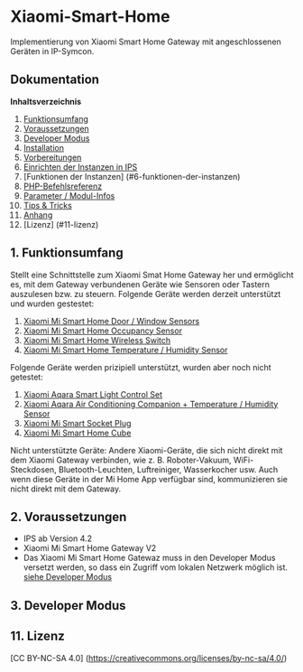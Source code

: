 
# Xiaomi-Smart-Home

Implementierung von Xiaomi Smart Home Gateway mit angeschlossenen Geräten in IP-Symcon.

## Dokumentation

**Inhaltsverzeichnis**

1. [Funktionsumfang](#1-funktionsumfang) 
2. [Voraussetzungen](#2-voraussetzungen)
3. [Developer Modus](#3-developer-modus)
3. [Installation](#3-installation)
4. [Vorbereitungen](#4-vorbereitungen)
5. [Einrichten der Instanzen in IPS](#5-einrichten-der--instanzen-in-ips)
6. [Funktionen der Instanzen] (#6-funktionen-der-instanzen)
7. [PHP-Befehlsreferenz](#7-php-befehlsreferenz) 
8. [Parameter / Modul-Infos](#8-parameter--modul-infos) 
9. [Tips & Tricks](#9-tips--tricks) 
10. [Anhang](#10-anhang)
11. [Lizenz] (#11-lizenz)

## 1. Funktionsumfang

Stellt eine Schnittstelle zum Xiaomi Smat Home Gateway her und ermöglicht es, mit dem Gateway verbundenen Geräte wie Sensoren oder Tastern auszulesen bzw. zu steuern.
Folgende Geräte werden derzeit unterstützt und wurden gestestet:
  1. [Xiaomi Mi Smart Home Door / Window Sensors](https://xiaomi-mi.com/mi-smart-home/xiaomi-mi-door-window-sensors/)
  2. [Xiaomi Mi Smart Home Occupancy Sensor](https://xiaomi-mi.com/sockets-and-sensors/xiaomi-mi-occupancy-sensor/)
  3. [Xiaomi Mi Smart Home Wireless Switch](https://xiaomi-mi.com/sockets-and-sensors/xiaomi-mi-wireless-switch/)
  4. [Xiaomi Mi Smart Home Temperature / Humidity Sensor](https://xiaomi-mi.com/sockets-and-sensors/xiaomi-mi-temperature-humidity-sensor/)

Folgende Geräte werden prizipiell unterstützt, wurden aber noch nicht getestet:
  1. [Xiaomi Aqara Smart Light Control Set](https://xiaomi-mi.com/sockets-and-sensors/xiaomi-aqara-smart-light-control-set/)
  2. [Xiaomi Aqara Air Conditioning Companion + Temperature / Humidity Sensor](https://xiaomi-mi.com/sockets-and-sensors/xiaomi-aqara-air-conditioning-companion-temperature-humidity-sensor/)
  3. [Xiaomi Mi Smart Socket Plug](https://xiaomi-mi.com/sockets-and-sensors/xiaomi-mi-smart-socket-plug/)
  4. [Xiaomi Mi Smart Home Cube](https://xiaomi-mi.com/sockets-and-sensors/xiaomi-mi-smart-home-cube-white/)

Nicht unterstützte Geräte:
Andere Xiaomi-Geräte, die sich nicht direkt mit dem Xiaomi Gateway verbinden, wie z. B. Roboter-Vakuum, WiFi-Steckdosen, Bluetooth-Leuchten, Luftreiniger, Wasserkocher usw. 
Auch wenn diese Geräte in der Mi Home App verfügbar sind, kommunizieren sie nicht direkt mit dem Gateway.

## 2. Voraussetzungen

 - IPS ab Version 4.2
 - Xiaomi Mi Smart Home Gateway V2
 - Das Xiaomi Mi Smart Home Gatewaz muss in den Developer Modus versetzt werden, so dass ein Zugriff vom lokalen Netzwerk möglich ist. [siehe Developer Modus]((#3-developer-modus))
   
## 3. Developer Modus

## 11. Lizenz  

[CC BY-NC-SA 4.0] (https://creativecommons.org/licenses/by-nc-sa/4.0/) 